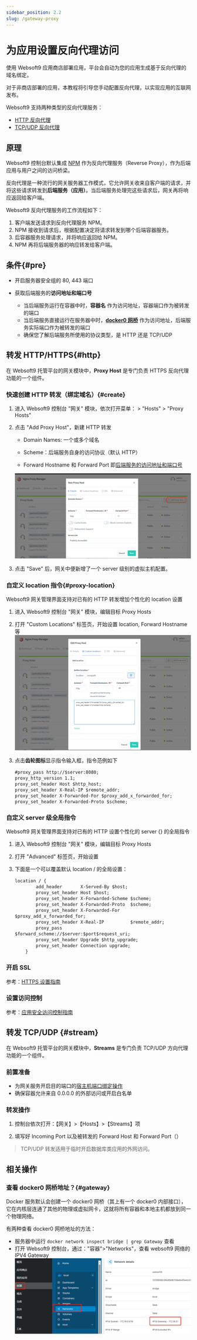 ```yaml
---
sidebar_position: 2.2
slug: /gateway-proxy
---
```


# 为应用设置反向代理访问

使用 Websoft9 应用商店部署应用，平台会自动为您的应用生成基于反向代理的域名绑定。   

对于非商店部署的应用，本教程将引导您手动配置反向代理，以实现应用的互联网发布。

Websoft9 支持两种类型的反向代理服务：

- [HTTP 反向代理](#http)
- [TCP/UDP 反向代理](#stream)

## 原理

Websoft9 控制台默认集成 [NPM](https://nginxproxymanager.com/guide/) 作为反向代理服务（Reverse Proxy），作为后端应用与用户之间的访问桥梁。  

反向代理是一种流行的网关服务器工作模式，它允许网关收来自客户端的请求，并将这些请求转发到**后端服务（应用）**。当后端服务处理完这些请求后，网关再将响应返回给客户端。

Websoft9 反向代理服务的工作流程如下：

1. 客户端发送请求到反向代理服务 NPM。
2. NPM 接收到请求后，根据配置决定将请求转发到哪个后端容器服务。
3. 后容器服务处理请求，并将响应返回给 NPM。
4. NPM 再将后端服务器的响应转发给客户端。

## 条件{#pre}

- 开启服务器安全组的 80, 443 端口

- 获取后端服务的**访问地址和端口号**

  - 当后端服务运行在容器中时，**容器名** 作为访问地址，容器端口作为被转发的端口
  - 当后端服务直接运行在服务器中时，**[docker0 网桥](#gateway)** 作为访问地址，后端服务实际端口作为被转发的端口
  - 确保您了解后端服务所使用的协议类型，是 HTTP 还是 TCP/UDP

## 转发 HTTP/HTTPS{#http}

在 Websoft9 托管平台的网关模块中，**Proxy Host** 是专门负责 HTTPS 反向代理功能的一个组件。   

### 快速创建 HTTP 转发（绑定域名）{#create}

1. 进入 Websoft9 控制台 "网关" 模块，依次打开菜单： > "Hosts" > "Proxy Hosts"

2. 点击 "Add Proxy Host"，新建 HTTP 转发

   - Domain Names: 一个或多个域名

   - Scheme：后端服务自身的访问协议（默认 HTTP）

   - Forward Hostname 和 Forward Port 即[后端服务的访问地址和端口号](#pre)

   ![](./assets/websoft9-npm-createhttp.png)
  
3. 点击 "Save" 后，网关中便新增了一个 server 级别的虚拟主机配置。

### 自定义 location 指令{#proxy-location}

Websoft9 网关管理界面支持对已有的 HTTP 转发增加个性化的 location 设置

1. 进入 Websoft9 控制台 "网关" 模块，编辑目标 Proxy Hosts

2. 打开 "Custom Locations" 标签页，开始设置 location, Forward Hostname 等
   ![](./assets/websoft9-npm-addlocations.png)

3. 点击**齿轮图标**显示指令输入框，指令范例如下
    ```
    #proxy_pass http://$server:8080; 
    proxy_http_version 1.1;
    proxy_set_header Host $http_host;
    proxy_set_header X-Real-IP $remote_addr;
    proxy_set_header X-Forwarded-For $proxy_add_x_forwarded_for;
    proxy_set_header X-Forwarded-Proto $scheme;
    ```

### 自定义 server 级全局指令

Websoft9 网关管理界面支持对已有的 HTTP 设置个性化的 server {} 的全局指令

1. 进入 Websoft9 控制台 "网关" 模块，编辑目标 Proxy Hosts

2. 打开 "Advanced" 标签页，开始设置

3. 下面是一个可以覆盖默认 location / 的全局设置：  

    ```
    location / {
            add_header       X-Served-By $host;
            proxy_set_header Host $host;
            proxy_set_header X-Forwarded-Scheme $scheme;
            proxy_set_header X-Forwarded-Proto  $scheme;
            proxy_set_header X-Forwarded-For    $proxy_add_x_forwarded_for;
            proxy_set_header X-Real-IP          $remote_addr;
            proxy_pass       $forward_scheme://$server:$port$request_uri;
            proxy_set_header Upgrade $http_upgrade;
            proxy_set_header Connection upgrade;
        }
    ```

### 开启 SSL

参考：[HTTPS 设置指南](./domain-https)

### 设置访问控制

参考：[应用安全访问控制指南](./domain-auth)

## 转发 TCP/UDP {#stream}

在 Websoft9 托管平台的网关模块中，**Streams**  是专门负责 TCP/UDP 方向代理功能的一个组件。

### 前置准备

- 为网关服务开启目的端口的[宿主机端口绑定操作](./backend-service#proxy-bind-port)
- 确保容器允许来自 0.0.0.0 的外部访问或开启白名单

### 转发操作

1. 控制台依次打开：【网关】>【Hosts】>【Streams】项

2. 填写好 Incoming Port 以及被转发的 Forward Host 和 Forward Port（）

> TCP/UDP 转发适用于临时开启数据库类应用的外网访问。 



## 相关操作

### 查看 docker0 网桥地址？{#gateway}

Docker 服务默认会创建一个 docker0 网桥（其上有一个 docker0 内部接口），它在内核层连通了其他的物理或虚拟网卡，这就将所有容器和本地主机都放到同一个物理网络。   

有两种查看 docker0 网桥地址的方法：

- 服务器中运行 `docker network inspect bridge | grep Gateway` 查看
- 打开 Websoft9 控制台，通过："容器">"Networks"，查看 websoft9 网络的 IPV4 Gateway
  ![](./assets/websoft9-container-gateway.png)